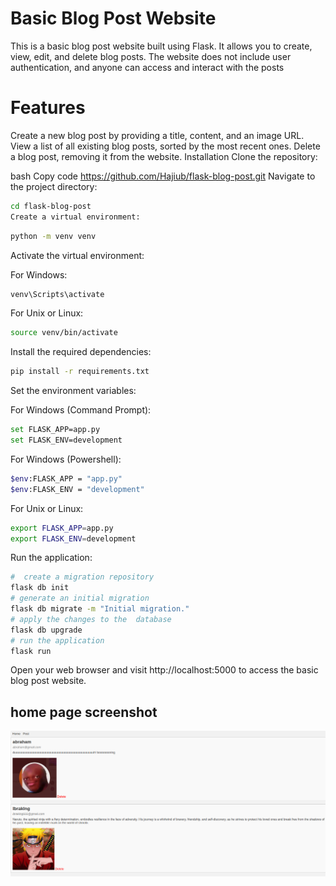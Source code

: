 # Basic Blog Post Website
This is a basic blog post website built using Flask. It allows you to create, view, edit, and delete blog posts. The website does not include user authentication, and anyone can access and interact with the posts

# Features
Create a new blog post by providing a title, content, and an image URL.
View a list of all existing blog posts, sorted by the most recent ones.
Delete a blog post, removing it from the website.
Installation
Clone the repository:

bash
Copy code
https://github.com/Hajiub/flask-blog-post.git
Navigate to the project directory:

```bash
cd flask-blog-post
Create a virtual environment:
```
```bash
python -m venv venv
```

Activate the virtual environment:

For Windows:
```bash
venv\Scripts\activate
```
For Unix or Linux:
```bash
source venv/bin/activate
```
Install the required dependencies:

```bash
pip install -r requirements.txt
```
Set the environment variables:

For Windows (Command Prompt):

```bash
set FLASK_APP=app.py
set FLASK_ENV=development
```
For Windows (Powershell):
```bash
$env:FLASK_APP = "app.py"
$env:FLASK_ENV = "development"
```
For Unix or Linux:

```bash
export FLASK_APP=app.py
export FLASK_ENV=development
```
Run the application:
```bash
#  create a migration repository
flask db init
# generate an initial migration
flask db migrate -m "Initial migration."
# apply the changes to the  database
flask db upgrade
# run the application 
flask run
```
Open your web browser and visit http://localhost:5000 to access the basic blog post website.



## home page screenshot
![Website Screenshot](homepage.png)
